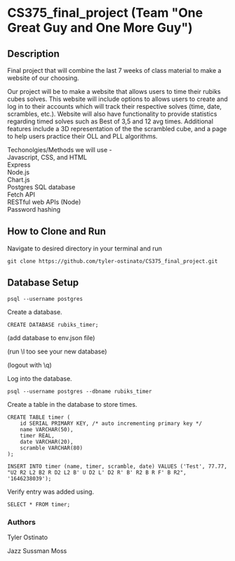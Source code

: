# CS375_final_project (Team "One Great Guy and One More Guy")

## Description
Final project that will combine the last 7 weeks of class material to make a website of our choosing. 

Our project will be to make a website that allows users to time their rubiks cubes solves. This website will include options to allows users to create and log in to their accounts which will track their respective solves (time, date, scrambles, etc.). Website will also have functionality to provide statistics regarding timed solves such as Best of 3,5 and 12 avg times. Additional features include a 3D representation of the the scrambled cube, and a page to help users practice their OLL and PLL algorithms. 

Techonolgies/Methods we will use -\
Javascript, CSS, and HTML\
Express\
Node.js\
Chart.js\
Postgres SQL database\
Fetch API\
RESTful web APIs (Node)\
Password hashing

## How to Clone and Run
Navigate to desired directory in your terminal and run
```
git clone https://github.com/tyler-ostinato/CS375_final_project.git
```

## Database Setup
```
psql --username postgres
```
Create a database.
```
CREATE DATABASE rubiks_timer;
```
(add database to env.json file)

(run \l too see your new database)

(logout with \q)

Log into the database.
```
psql --username postgres --dbname rubiks_timer
```
Create a table in the database to store times.
```
CREATE TABLE timer (
    id SERIAL PRIMARY KEY, /* auto incrementing primary key */
    name VARCHAR(50),
    timer REAL,
    date VARCHAR(20),
    scramble VARCHAR(80)
);
```
```
INSERT INTO timer (name, timer, scramble, date) VALUES ('Test', 77.77, "U2 R2 L2 B2 R D2 L2 B' U D2 L' D2 R' B' R2 B R F' B R2", '1646238039');
```
Verify entry was added using.
```
SELECT * FROM timer;
```
### Authors
Tyler Ostinato

Jazz Sussman Moss
